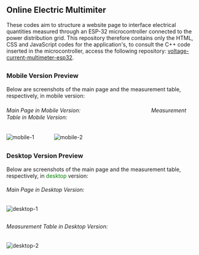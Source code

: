 ## Online Electric Multimiter

These codes aim to structure a website page to interface electrical quantities measured through an ESP-32 microcontroller connected to the power distribution grid. This repository therefore contains only the HTML, CSS and JavaScript codes for the application's, to consult the C++ code inserted in the microcontroller, access the following repository: [voltage-current-multimeter-esp32](https://github.com/lvcasribeiro/voltage-current-multimeter-esp32).

##

### Mobile Version Preview

Below are screenshots of the main page and the measurement table, respectively, in mobile version:

###### Main Page in Mobile Version:ㅤㅤㅤㅤㅤㅤㅤㅤㅤ  ㅤㅤㅤㅤㅤMeasurement Table in Mobile Version:
![mobile-1](https://user-images.githubusercontent.com/96185134/195383726-0f502b7a-9113-47ee-ab2a-ce68557297e3.jpg)ㅤㅤㅤㅤ![mobile-2](https://user-images.githubusercontent.com/96185134/195383739-1642d160-ed9c-4cfb-bea6-4c2194823e20.jpg)

##

### Desktop Version Preview

Below are screenshots of the main page and the measurement table, respectively, in <span style="color: green">desktop</span> version:

###### Main Page in Desktop Version:

![desktop-1](https://user-images.githubusercontent.com/96185134/195386020-0ffb8549-bbbc-49c7-9c0d-a783ca5d67d8.jpg)

##

###### Measurement Table in Desktop Version:

![desktop-2](https://user-images.githubusercontent.com/96185134/195386034-a1242e60-fd68-4f7f-ad7e-32d0da860499.jpg)
